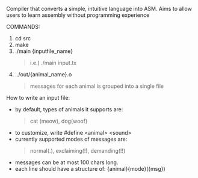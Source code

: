 Compiler that converts a simple, intuitive language into ASM. Aims to allow users to learn assembly without programming experience

COMMANDS:
1. cd src
2. make 
3. ./main {inputfile_name}
    > i.e.) ./main input.tx
4. ../out/{animal_name}.o
    > messages for each animal is grouped into a single file

How to write an input file:
- by default, types of animals it supports are:
    > cat (meow), dog(woof)
- to customize, write #define \<animal> \<sound>
- currently supported modes of messages are:
    > normal(.), exclaiming(!), demanding(!!)
- messages can be at most 100 chars long.
- each line should have a structure of: {animal}{mode}({msg})

